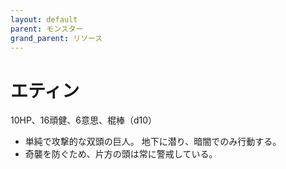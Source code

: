 ```yaml
---
layout: default
parent: モンスター
grand_parent: リソース
---
```


# エティン

10HP、16頑健、6意思、棍棒（d10）

- 単純で攻撃的な双頭の巨人。 地下に潜り、暗闇でのみ行動する。
- 奇襲を防ぐため、片方の頭は常に警戒している。

